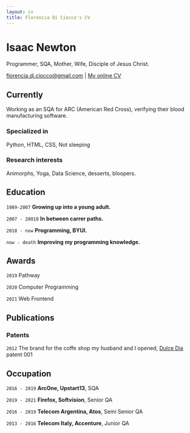 ```yaml
---
layout: cv
title: Florencia Di Ciocco's CV
---
```

# Isaac Newton
Programmer, SQA, Mother, Wife, Disciple of Jesus Christ.

<div id="webaddress">
<a href="florencia.di.ciocco@gmail.com">florencia.di.ciocco@gmail.com</a>
| <a href="https://florencia-di-ciocco-cv.web.app/">My online CV</a>
</div>


## Currently

Working as an SQA for ARC (American Red Cross), verifying their blood manufacturing software.

### Specialized in

Python, HTML, CSS, Not sleeping


### Research interests

Animorphs, Yoga, Data Science, desserts, bloopers.


## Education

`1989-2007`
__Growing up into a young adult.__

`2007 - 20018`
__In between carrer paths.__

`2018 - now`
__Programming, BYUI.__

`now - death`
__Improving my programming knowledge.__



## Awards

`2019`
Pathway

`2020`
Computer Programming

`2021`
Web Frontend

## Publications

<!-- A list is also available [online](http://scholar.google.co.uk/citations?user=LTOTl0YAAAAJ) -->

### Patents

`2012`
The brand for the coffe shop my husband and I opened, [Dulce Dia](https://www.google.com/maps/uv?pb=!1s0x95bccb96b46b71d3%3A0xd93b9a25503d7635!3m1!7e115!4shttps%3A%2F%2Flh5.googleusercontent.com%2Fp%2FAF1QipPLJiwkz9YE1aIu1fV6cXyulEfUokA7wBMnIpiO%3Dw150-h200-k-no!5sdulce%20dia%2C%20cabrera%203420%20-%20Google%20Search!15sCgIgAQ&imagekey=!1e10!2sAF1QipM45dF1olJriBAjkxBHp3LRxhodq6gt2kpYdwlh&hl=en&sa=X&ved=2ahUKEwjk5d-wxcH0AhUzp5UCHQFhBqQQoip6BQiGARAD) patent 001


## Occupation

`2016 - 2019`
__ArcOne, Upstart13__, SQA

`2019 - 2021`
__Firefox, Softvision__, Senior QA

`2016 - 2019`
__Telecom Argentina, Atos__, Semi Senior QA

`2013 - 2016`
__Telecom Italy, Accenture__, Junior QA 


<!-- ### Footer

Last updated: November 2021 -->


